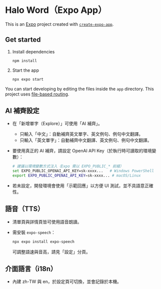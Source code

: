 ﻿# Halo Word（Expo App）

This is an [Expo](https://expo.dev) project created with [`create-expo-app`](https://www.npmjs.com/package/create-expo-app).

## Get started

1. Install dependencies

   ```bash
   npm install
   ```

2. Start the app

   ```bash
   npx expo start
   ```

You can start developing by editing the files inside the `app` directory. This project uses [file-based routing](https://docs.expo.dev/router/introduction).

## AI 補齊設定

- 在「新增單字（Explore）」可使用「AI 補齊」。
  - 只輸入「中文」：自動補齊英文單字、英文例句、例句中文翻譯。
  - 只輸入「英文單字」：自動補齊中文翻譯、英文例句、例句中文翻譯。

- 要使用真正的 AI 補齊，請設定 OpenAI API Key（於執行時可讀取的環境變數）：

  ```bash
  # 建議以環境變數方式注入（Expo 需以 EXPO_PUBLIC_* 前綴）
  set EXPO_PUBLIC_OPENAI_API_KEY=sk-xxxx...   # Windows PowerShell
  export EXPO_PUBLIC_OPENAI_API_KEY=sk-xxxx... # macOS/Linux
  ```

- 若未設定，開發環境會使用「示範回應」以方便 UI 測試，並不具語意正確性。

## 語音（TTS）

- 清單頁與詳情頁皆可使用語音朗讀。
- 需安裝 `expo-speech`：

  ```bash
  npx expo install expo-speech
  ```

  可調整語速與音高，請見「設定」分頁。

## 介面語言（i18n）

- 內建 zh-TW 與 en，於設定頁可切換，並會記錄於本機。
